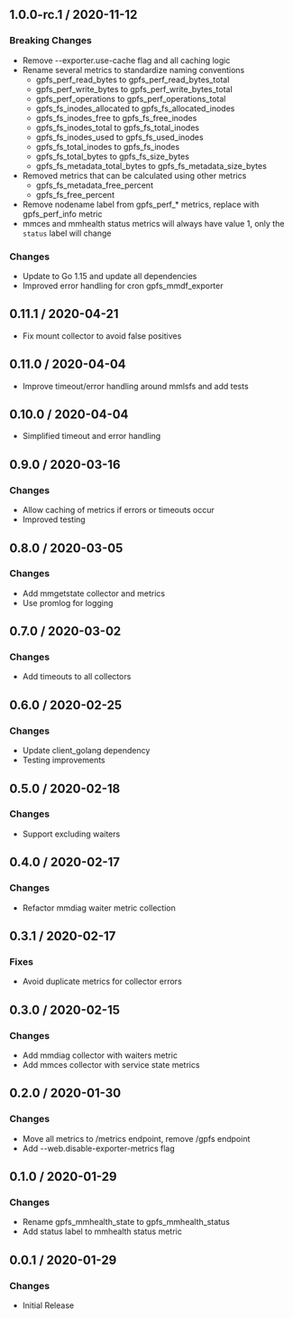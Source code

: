 ## 1.0.0-rc.1 / 2020-11-12

### **Breaking Changes**

* Remove --exporter.use-cache flag and all caching logic
* Rename several metrics to standardize naming conventions
  * gpfs_perf_read_bytes to gpfs_perf_read_bytes_total
  * gpfs_perf_write_bytes to gpfs_perf_write_bytes_total
  * gpfs_perf_operations to gpfs_perf_operations_total
  * gpfs_fs_inodes_allocated to gpfs_fs_allocated_inodes
  * gpfs_fs_inodes_free to gpfs_fs_free_inodes
  * gpfs_fs_inodes_total to gpfs_fs_total_inodes
  * gpfs_fs_inodes_used to gpfs_fs_used_inodes
  * gpfs_fs_total_inodes to gpfs_fs_inodes
  * gpfs_fs_total_bytes to gpfs_fs_size_bytes
  * gpfs_fs_metadata_total_bytes to gpfs_fs_metadata_size_bytes
* Removed metrics that can be calculated using other metrics
  * gpfs_fs_metadata_free_percent
  * gpfs_fs_free_percent
* Remove nodename label from gpfs_perf_* metrics, replace with gpfs_perf_info metric
* mmces and mmhealth status metrics will always have value 1, only the `status` label will change

### Changes

* Update to Go 1.15 and update all dependencies
* Improved error handling for cron gpfs_mmdf_exporter

## 0.11.1 / 2020-04-21

* Fix mount collector to avoid false positives

## 0.11.0 / 2020-04-04

* Improve timeout/error handling around mmlsfs and add tests

## 0.10.0 / 2020-04-04

* Simplified timeout and error handling

## 0.9.0 / 2020-03-16

### Changes

* Allow caching of metrics if errors or timeouts occur
* Improved testing

## 0.8.0 / 2020-03-05

### Changes

* Add mmgetstate collector and metrics
* Use promlog for logging

## 0.7.0 / 2020-03-02

### Changes

* Add timeouts to all collectors

## 0.6.0 / 2020-02-25

### Changes

* Update client_golang dependency
* Testing improvements

## 0.5.0 / 2020-02-18

### Changes

* Support excluding waiters

## 0.4.0 / 2020-02-17

### Changes

* Refactor mmdiag waiter metric collection

## 0.3.1 / 2020-02-17

### Fixes

* Avoid duplicate metrics for collector errors

## 0.3.0 / 2020-02-15

### Changes

* Add mmdiag collector with waiters metric
* Add mmces collector with service state metrics

## 0.2.0 / 2020-01-30

### Changes

* Move all metrics to /metrics endpoint, remove /gpfs endpoint
* Add --web.disable-exporter-metrics flag

## 0.1.0 / 2020-01-29

### Changes

* Rename gpfs_mmhealth_state to gpfs_mmhealth_status
* Add status label to mmhealth status metric

## 0.0.1 / 2020-01-29

### Changes

* Initial Release

